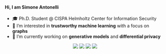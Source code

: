 #### Hi, I am Simone Antonelli

- 🎓 Ph.D. Student @ CISPA Helmholtz Center for Information Security
- 👀 I’m interested in **trustworthy machine learning** with a focus on **graphs**
- 🌱 I’m currently working on **generative models** and **differential privacy** 

<div align="center">

[<img src ="https://img.shields.io/badge/portfolio-%23.svg?&style=for-the-badge&logo=&logoColor=white%22">](https://siantonelli.github.io/)
[<img src ="https://camo.githubusercontent.com/19402432392aa6c26fb154d597e9d809a69e7b6661219a70c732f60c8ccf87c6/68747470733a2f2f696d672e736869656c64732e696f2f7374617469632f76313f7374796c653d666f722d7468652d6261646765266d6573736167653d476f6f676c652b5363686f6c617226636f6c6f723d343238354634266c6f676f3d476f6f676c652b5363686f6c6172266c6f676f436f6c6f723d464646464646266c6162656c3d">](https://scholar.google.com/citations?user=V1ECJ8YAAAAJ)
[<img src="https://img.shields.io/badge/linkedin-%230077B5.svg?&style=for-the-badge&logo=linkedin&logoColor=white" />](https://www.linkedin.com/in/siantonelli/)
[<img src="https://img.shields.io/badge/twitter-%231DA1F2.svg?&style=for-the-badge&logo=twitter&logoColor=white" />](https://twitter.com/sntonelli) 

</div>
